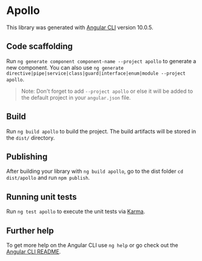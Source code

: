 # Apollo

This library was generated with [Angular CLI](https://github.com/angular/angular-cli) version 10.0.5.

## Code scaffolding

Run `ng generate component component-name --project apollo` to generate a new component. You can also use `ng generate directive|pipe|service|class|guard|interface|enum|module --project apollo`.
> Note: Don't forget to add `--project apollo` or else it will be added to the default project in your `angular.json` file. 

## Build

Run `ng build apollo` to build the project. The build artifacts will be stored in the `dist/` directory.

## Publishing

After building your library with `ng build apollo`, go to the dist folder `cd dist/apollo` and run `npm publish`.

## Running unit tests

Run `ng test apollo` to execute the unit tests via [Karma](https://karma-runner.github.io).

## Further help

To get more help on the Angular CLI use `ng help` or go check out the [Angular CLI README](https://github.com/angular/angular-cli/blob/master/README.md).
